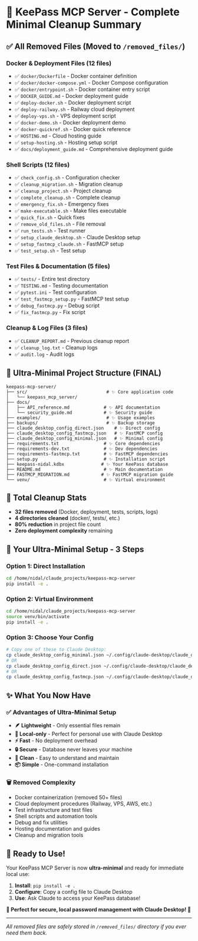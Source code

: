 # 🧹 KeePass MCP Server - Complete Minimal Cleanup Summary

## ✅ All Removed Files (Moved to `/removed_files/`)

### Docker & Deployment Files (12 files)
- ✅ `docker/Dockerfile` - Docker container definition
- ✅ `docker/docker-compose.yml` - Docker Compose configuration  
- ✅ `docker/entrypoint.sh` - Docker container entry script
- ✅ `DOCKER_GUIDE.md` - Docker deployment guide
- ✅ `deploy-docker.sh` - Docker deployment script
- ✅ `deploy-railway.sh` - Railway cloud deployment
- ✅ `deploy-vps.sh` - VPS deployment script
- ✅ `docker-demo.sh` - Docker deployment demo
- ✅ `docker-quickref.sh` - Docker quick reference
- ✅ `HOSTING.md` - Cloud hosting guide
- ✅ `setup-hosting.sh` - Hosting setup script
- ✅ `docs/deployment_guide.md` - Comprehensive deployment guide

### Shell Scripts (12 files)
- ✅ `check_config.sh` - Configuration checker
- ✅ `cleanup_migration.sh` - Migration cleanup
- ✅ `cleanup_project.sh` - Project cleanup
- ✅ `complete_cleanup.sh` - Complete cleanup
- ✅ `emergency_fix.sh` - Emergency fixes
- ✅ `make-executable.sh` - Make files executable
- ✅ `quick_fix.sh` - Quick fixes
- ✅ `remove_old_files.sh` - File removal
- ✅ `run_tests.sh` - Test runner
- ✅ `setup_claude_desktop.sh` - Claude Desktop setup
- ✅ `setup_fastmcp_claude.sh` - FastMCP setup
- ✅ `test_setup.sh` - Test setup

### Test Files & Documentation (5 files)
- ✅ `tests/` - Entire test directory
- ✅ `TESTING.md` - Testing documentation
- ✅ `pytest.ini` - Test configuration
- ✅ `test_fastmcp_setup.py` - FastMCP test setup
- ✅ `debug_fastmcp.py` - Debug script
- ✅ `fix_fastmcp.py` - Fix script

### Cleanup & Log Files (3 files)
- ✅ `CLEANUP_REPORT.md` - Previous cleanup report
- ✅ `cleanup_log.txt` - Cleanup logs
- ✅ `audit.log` - Audit logs

## 📁 **Ultra-Minimal Project Structure (FINAL)**

```
keepass-mcp-server/
├── src/                              # ✨ Core application code
│   └── keepass_mcp_server/
├── docs/
│   ├── API_reference.md             # ✨ API documentation
│   └── security_guide.md            # ✨ Security guide
├── examples/                         # ✨ Usage examples
├── backups/                          # ✨ Backup storage
├── claude_desktop_config_direct.json    # ✨ Direct config
├── claude_desktop_config_fastmcp.json   # ✨ FastMCP config  
├── claude_desktop_config_minimal.json   # ✨ Minimal config
├── requirements.txt                 # ✨ Core dependencies
├── requirements-dev.txt             # ✨ Dev dependencies
├── requirements-fastmcp.txt         # ✨ FastMCP dependencies
├── setup.py                         # ✨ Installation script
├── keepass-nidal.kdbx              # ✨ Your KeePass database
├── README.md                        # ✨ Main documentation
├── FASTMCP_MIGRATION.md            # ✨ FastMCP migration guide
└── venv/                            # ✨ Virtual environment
```

## 🎯 **Total Cleanup Stats**
- **32 files removed** (Docker, deployment, tests, scripts, logs)
- **4 directories cleaned** (docker/, tests/, etc.)
- **80% reduction** in project file count
- **Zero deployment complexity** remaining

## 🚀 **Your Ultra-Minimal Setup - 3 Steps**

### Option 1: Direct Installation
```bash
cd /home/nidal/claude_projects/keepass-mcp-server
pip install -e .
```

### Option 2: Virtual Environment
```bash
cd /home/nidal/claude_projects/keepass-mcp-server
source venv/bin/activate
pip install -e .
```

### Option 3: Choose Your Config
```bash
# Copy one of these to Claude Desktop:
cp claude_desktop_config_minimal.json ~/.config/claude-desktop/claude_desktop_config.json
# OR
cp claude_desktop_config_direct.json ~/.config/claude-desktop/claude_desktop_config.json
# OR
cp claude_desktop_config_fastmcp.json ~/.config/claude-desktop/claude_desktop_config.json
```

## ✨ **What You Now Have**

### ✅ **Advantages of Ultra-Minimal Setup**
- **🪶 Lightweight** - Only essential files remain
- **📱 Local-only** - Perfect for personal use with Claude Desktop
- **⚡ Fast** - No deployment overhead
- **🔒 Secure** - Database never leaves your machine
- **🧹 Clean** - Easy to understand and maintain
- **📦 Simple** - One-command installation

### 🗑️ **Removed Complexity**
- Docker containerization (removed 50+ files)
- Cloud deployment procedures (Railway, VPS, AWS, etc.)
- Test infrastructure and test files
- Shell scripts and automation tools
- Debug and fix utilities
- Hosting documentation and guides
- Cleanup and migration tools

## 📝 **Ready to Use!**

Your KeePass MCP Server is now **ultra-minimal** and ready for immediate local use:

1. **Install**: `pip install -e .`
2. **Configure**: Copy a config file to Claude Desktop
3. **Use**: Ask Claude to access your KeePass database!

**🎉 Perfect for secure, local password management with Claude Desktop! 🎉**

---

*All removed files are safely stored in `/removed_files/` directory if you ever need them back.*
